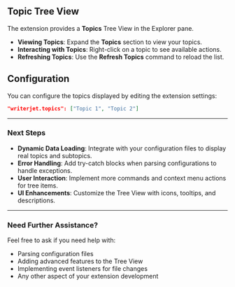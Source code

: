 ## Topic Tree View

The extension provides a **Topics** Tree View in the Explorer pane.

- **Viewing Topics**: Expand the **Topics** section to view your topics.
- **Interacting with Topics**: Right-click on a topic to see available actions.
- **Refreshing Topics**: Use the **Refresh Topics** command to reload the list.

## Configuration

You can configure the topics displayed by editing the extension settings:

```json
"writerjet.topics": ["Topic 1", "Topic 2"]
```

---

### **Next Steps**

- **Dynamic Data Loading**: Integrate with your configuration files to display real topics and subtopics.
- **Error Handling**: Add try-catch blocks when parsing configurations to handle exceptions.
- **User Interaction**: Implement more commands and context menu actions for tree items.
- **UI Enhancements**: Customize the Tree View with icons, tooltips, and descriptions.

---

### **Need Further Assistance?**

Feel free to ask if you need help with:

- Parsing configuration files
- Adding advanced features to the Tree View
- Implementing event listeners for file changes
- Any other aspect of your extension development
